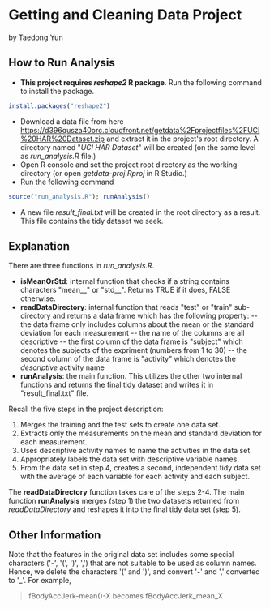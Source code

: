 # Getting and Cleaning Data Project

by Taedong Yun

## How to Run Analysis

* __This project requires *reshape2* R package__. Run the following command to install the package.
```R
install.packages("reshape2")
```
* Download a data file from here https://d396qusza40orc.cloudfront.net/getdata%2Fprojectfiles%2FUCI%20HAR%20Dataset.zip and extract it in the project's root directory. A directory named "*UCI HAR Dataset*" will be created (on the same level as *run_analysis.R* file.)
* Open R console and set the project root directory as the working directory (or open *getdata-proj.Rproj* in R Studio.)
* Run the following command
```R
source("run_analysis.R"); runAnalysis()
```
* A new file *result_final.txt* will be created in the root directory as a result. This file contains the tidy dataset we seek.

## Explanation

There are three functions in *run_analysis.R*.

- __isMeanOrStd__: internal function that checks if a string contains characters "mean__" or "std__". Returns TRUE if it does, FALSE otherwise.
- __readDataDirectory__: internal function that reads "test" or "train" sub-directory and returns a data frame which has the following property:
-- the data frame only includes columns about the mean or the standard deviation for each measurement
-- the name of the columns are all descriptive
-- the first column of the data frame is "subject" which denotes the subjects of the expriment (numbers from 1 to 30)
-- the second column of the data frame is "activity" which denotes the *descriptive* activity name
- __runAnalysis__: the main function. This utilizes the other two internal functions and returns the final tidy dataset and writes it in "result_final.txt" file.

Recall the five steps in the project description:

1. Merges the training and the test sets to create one data set.
2. Extracts only the measurements on the mean and standard deviation for each measurement. 
3. Uses descriptive activity names to name the activities in the data set
4. Appropriately labels the data set with descriptive variable names. 
5. From the data set in step 4, creates a second, independent tidy data set with the average of each variable for each activity and each subject.

The __readDataDirectory__ function takes care of the steps 2-4. The main function __runAnalysis__ merges (step 1) the two datasets returned from *readDataDirectory* and reshapes it into the final tidy data set (step 5).

## Other Information

Note that the features in the original data set includes some special characters ('-', '(', ')', ',') that are not suitable to be used as column names. Hence, we delete the characters '(' and ')', and convert '-' and ',' converted to '_'. For example,
> fBodyAccJerk-mean()-X
becomes
> fBodyAccJerk_mean_X